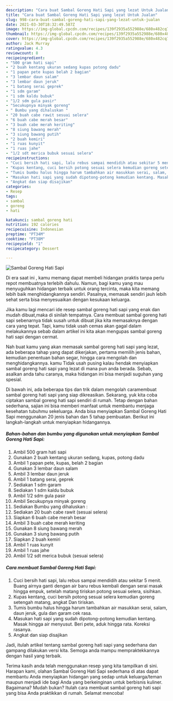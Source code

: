 ```yaml
---
description: "Cara buat Sambal Goreng Hati Sapi yang lezat Untuk Jualan"
title: "Cara buat Sambal Goreng Hati Sapi yang lezat Untuk Jualan"
slug: 998-cara-buat-sambal-goreng-hati-sapi-yang-lezat-untuk-jualan
date: 2021-03-30T18:32:49.587Z
image: https://img-global.cpcdn.com/recipes/139f2935a552988e/680x482cq70/sambal-goreng-hati-sapi-foto-resep-utama.jpg
thumbnail: https://img-global.cpcdn.com/recipes/139f2935a552988e/680x482cq70/sambal-goreng-hati-sapi-foto-resep-utama.jpg
cover: https://img-global.cpcdn.com/recipes/139f2935a552988e/680x482cq70/sambal-goreng-hati-sapi-foto-resep-utama.jpg
author: Jack Murray
ratingvalue: 4.3
reviewcount: 8
recipeingredient:
- "500 gram hati sapi"
- "2 buah kentang ukuran sedang kupas potong dadu"
- "1 papan pete kupas belah 2 bagian"
- "3 lembar daun salam"
- "3 lembar daun jeruk"
- "1 batang serai geprek"
- "1 sdm garam"
- "1 sdm kaldu bubuk"
- "1/2 sdm gula pasir"
- "Secukupnya minyak goreng"
- " Bumbu yang dihaluskan "
- "20 buah cabe rawit sesuai selera"
- "6 buah cabe merah besar"
- "3 buah cabe merah keriting"
- "8 siung bawang merah"
- "3 siung bawang putih"
- "2 buah kemiri"
- "1 ruas kunyit"
- "1 ruas jahe"
- "1/2 sdt merica bubuk sesuai selera"
recipeinstructions:
- "Cuci bersih hati sapi, lalu rebus sampai mendidih atau sekitar 5 menit. Buang airnya ganti dengan air baru rebus kembali dengan serai masak hingga empuk, setelah matang tiriskan potong sesuai selera, sisihkan."
- "Kupas kentang, cuci bersih potong sesuai selera kemudian goreng setengah matang, angkat Dan tiriskan."
- "Tumis bumbu halus hingga harum tambahkan air masukkan serai, salam, daun jeruk, gula dan garam cek rasa."
- "Masukan hati sapi yang sudah dipotong-potong kemudian kentang. Masak hingga air menyusut. Beri pete, aduk hingga rata. Koreksi rasanya."
- "Angkat dan siap disajikan"
categories:
- Resep
tags:
- sambal
- goreng
- hati

katakunci: sambal goreng hati 
nutrition: 192 calories
recipecuisine: Indonesian
preptime: "PT34M"
cooktime: "PT38M"
recipeyield: "1"
recipecategory: Dessert

---
```



![Sambal Goreng Hati Sapi](https://img-global.cpcdn.com/recipes/139f2935a552988e/680x482cq70/sambal-goreng-hati-sapi-foto-resep-utama.jpg)

Di era  saat ini , kamu memang dapat membeli hidangan praktis tanpa perlu repot membuatnya terlebih dahulu. Namun, bagi kamu yang mau menyuguhkan hidangan terbaik untuk orang tercinta, maka kita memang lebih baik menghidangkannya sendiri. Pasalnya, memasak sendiri jauh lebih sehat serta bisa menyesuaikan dengan kesukaan keluarga.

Jika kamu lagi mencari ide resep sambal goreng hati sapi yang enak dan mudah dibuat,maka di sinilah tempatnya. Cara membuat sambal goreng hati sapi  sebenarnya tidak susah untuk dibuat jika kita memasaknya dengan cara yang tepat. Tapi, kamu tidak usah cemas akan gagal dalam melakukannya 
sebab dalam artikel ini kita akan mengupas sambal goreng hati sapi dengan cermat.  



Nah buat kamu yang akan memasak sambal goreng hati sapi yang lezat, ada beberapa tahap yang dapat dikerjakan, pertama memilih jenis bahan, kemudian penentuan bahan segar, hingga cara mengolah dan menghidangkannya. kamu Tidak usah pusing kalau hendak menyiapkan sambal goreng hati sapi yang lezat di mana pun anda berada. Sebab, asalkan anda  tahu caranya, maka hidangan ini bisa menjadi suguhan yang spesial.

Di bawah ini, ada beberapa tips dan trik dalam mengolah caramembuat sambal goreng hati sapi yang siap dikreasikan. Sekarang, yuk kita coba ciptakan sambal goreng hati sapi sendiri di rumah. Tetap dengan bahan sederhana, sajian ini bisa memberi manfaat untuk membantu menjaga kesehatan tubuhmu sekeluarga. Anda bisa menyiapkan Sambal Goreng Hati Sapi menggunakan 20 jenis bahan dan 5 tahap pembuatan. Berikut ini langkah-langkah untuk menyiapkan hidangannya.

<!--inarticleads1-->

##### Bahan-bahan dan bumbu yang digunakan untuk menyiapkan Sambal Goreng Hati Sapi:

1. Ambil 500 gram hati sapi
1. Gunakan 2 buah kentang ukuran sedang, kupas, potong dadu
1. Ambil 1 papan pete, kupas, belah 2 bagian
1. Gunakan 3 lembar daun salam
1. Ambil 3 lembar daun jeruk
1. Ambil 1 batang serai, geprek
1. Sediakan 1 sdm garam
1. Sediakan 1 sdm kaldu bubuk
1. Ambil 1/2 sdm gula pasir
1. Ambil Secukupnya minyak goreng
1. Sediakan  Bumbu yang dihaluskan :
1. Sediakan 20 buah cabe rawit (sesuai selera)
1. Siapkan 6 buah cabe merah besar
1. Ambil 3 buah cabe merah keriting
1. Gunakan 8 siung bawang merah
1. Gunakan 3 siung bawang putih
1. Siapkan 2 buah kemiri
1. Ambil 1 ruas kunyit
1. Ambil 1 ruas jahe
1. Ambil 1/2 sdt merica bubuk (sesuai selera)




<!--inarticleads2-->

##### Cara membuat Sambal Goreng Hati Sapi:

1. Cuci bersih hati sapi, lalu rebus sampai mendidih atau sekitar 5 menit. Buang airnya ganti dengan air baru rebus kembali dengan serai masak hingga empuk, setelah matang tiriskan potong sesuai selera, sisihkan.
1. Kupas kentang, cuci bersih potong sesuai selera kemudian goreng setengah matang, angkat Dan tiriskan.
1. Tumis bumbu halus hingga harum tambahkan air masukkan serai, salam, daun jeruk, gula dan garam cek rasa.
1. Masukan hati sapi yang sudah dipotong-potong kemudian kentang. Masak hingga air menyusut. Beri pete, aduk hingga rata. Koreksi rasanya.
1. Angkat dan siap disajikan




Jadi, itulah artikel tentang  sambal goreng hati sapi  yang sederhana dan gampang dilakukan versi kita. Semoga anda mampu mempraktekkannya dengan hasil yang terbaik. 

Terima kasih anda telah menggunakan resep yang kita tampilkan di sini. Harapan kami, olahan  Sambal Goreng Hati Sapi sederhana di atas dapat membantu Anda menyiapkan hidangan yang sedap untuk keluarga/teman maupun menjadi ide bagi Anda yang berkeinginan untuk berbisnis kuliner. Bagaimana? Mudah bukan? Itulah cara membuat sambal goreng hati sapi yang bisa Anda praktikkan di rumah. Selamat mencoba!

